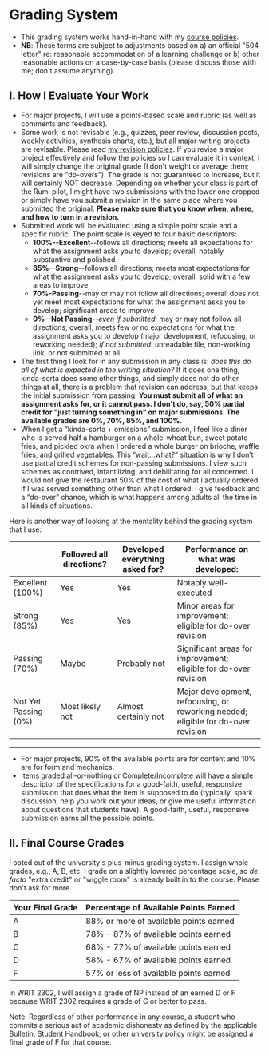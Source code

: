 # Grading System 
- This grading system works hand-in-hand with my [course policies](http://drewloewe.net/policies/).
- **NB**: These terms are subject to adjustments based on a) an official "504 letter" re: reasonable accommodation of a learning challenge or b) other reasonable actions on a case-by-case basis (please discuss those with me; don't assume anything).
## I. How I Evaluate Your Work
-  For major projects, I will use a points-based scale and rubric (as well as comments and feedback). 
- Some work is not revisable (e.g., quizzes, peer review, discussion posts, weekly activities, synthesis charts, etc.), but all major writing projects are revisable. Please read [my revision policies](http://drewloewe.net/policies/). If you revise a major project effectively and follow the policies so I can evaluate it in context, I will simply change the original grade (I don't weight or average them; revisions are "do-overs"). The grade is not guaranteed to increase, but it will certainly NOT decrease. Depending on whether your class is part of the Rumi pilot, I might have two submissions with the lower one dropped or simply have you submit a revision in the same place where you submitted the original. **Please make sure that you know when, where, and how to turn in a revision.**
- Submitted work will be evaluated using a simple point scale and a specific rubric. The point scale is keyed to four basic descriptors:
  - **100%--Excellent**--follows all directions; meets all expectations for what the assignment asks you to develop; overall, notably substantive and polished 
  - **85%--Strong**--follows all directions; meets most expectations for what the assignment asks you to develop; overall, solid with a few areas to improve
  - **70%-Passing**--may or may not follow all directions; overall does not yet meet most expectations for what the assignment asks you to develop; significant areas to improve
  - **0%--Not Passing**--*even if submitted:* may or may not follow all directions; overall, meets few or no expectations for what the assignment asks you to develop (major development, refocusing, or reworking needed); *if not submitted*: unreadable file, non-working link, or not submitted at all
- The first thing I look for in any submission in any class is: *does this do all of what is expected in the writing situation?* If it does one thing, kinda-sorta does some other things, and simply does not do other things at all, there is a problem that revision can address, but that keeps the initial submission from passing. **You must submit all of what an assignment asks for, or it cannot pass. I don't do, say, 50% partial credit for "just turning something in" on major submissions. The available grades are 0%, 70%, 85%, and 100%.**
-  When I get a “kinda-sorta + omissions” submission, I feel like a diner who is served half a hamburger on a whole-wheat bun, sweet potato fries, and pickled okra when I ordered a whole burger on brioche, waffle fries, and grilled vegetables. This “wait...what?” situation is why I don’t use partial credit schemes for non-passing submissions. I view such schemes as contrived, infantilizing, and debilitating for all concerned. I would not give the restaurant 50% of the cost of what I actually ordered if I was served something other than what I ordered. I give feedback and a “do-over” chance, which is what happens among adults all the time in all kinds of situations.

Here is another way of looking at the mentality behind the grading system that I use:

|                 | Followed all directions? | Developed everything asked for? | Performance on what was developed:                 |
|-----------------|--------------------------|---------------------------------|----------------------------------------------------|
| Excellent (100%)       | Yes                      | Yes                             | Notably well-executed                              |
| Strong   (85%)       | Yes                      | Yes                             | Minor areas for improvement; eligible for do-over revision                       |
| Passing  (70%)       | Maybe                    | Probably not                               | Significant areas for improvement;  eligible for do-over revision           |
| Not Yet Passing (0%)| Most likely not          | Almost certainly not                        | Major development, refocusing, or reworking needed;  eligible for do-over revision |

---
- For major projects, 90% of the available points are for content and 10% are for form and mechanics.
-  Items graded all-or-nothing or Complete/Incomplete will have a simple descriptor of the specifications for a good-faith, useful, responsive submission that does what the item is supposed to do (typically, spark discussion, help you work out your ideas, or give me useful information about questions that students have). A good-faith, useful, responsive submission earns all the possible points.
## II. Final Course Grades
I opted out of the university's plus-minus grading system. I assign whole grades, e.g., A, B, etc. I grade on a slightly lowered percentage scale, so *de facto* "extra credit" or "wiggle room" is already built in to the course. Please don't ask for more.

| Your Final Grade         | Percentage of Available Points Earned |
|------------------------|-----------------------------------------|
| A                      |  88% or more of available points earned |
| B                      |  78% - 87% of available points earned |
| C                      |  68% - 77% of available points earned |
| D                      |  58% - 67% of available points earned |
| F                      |  57% or less of available points earned |

In WRIT 2302, I will assign a grade of NP instead of an earned D or F because WRIT 2302 requires a grade of C or better to pass.

Note: Regardless of other performance in any course, a student who commits a serious act of academic dishonesty as defined by the applicable Bulletin, Student Handbook, or other university policy might be assigned a final grade of F for that course.





